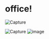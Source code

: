 # office!

![Capture](https://user-images.githubusercontent.com/102280333/160208452-6ecf41cc-9d9a-4594-b65d-0e51f360b09e.PNG)

![Capture](https://user-images.githubusercontent.com/102280333/160208429-70c2cbea-0f3e-49c9-b07d-4a1135bd92f1.PNG)
![image](https://user-images.githubusercontent.com/102280333/160208466-3bcad4cf-6792-4b7d-b200-615b3fe9c738.png)
